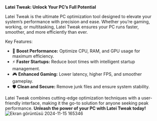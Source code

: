 **Latei Tweak: Unlock Your PC’s Full Potential**  

Latei Tweak is the ultimate PC optimization tool designed to elevate your system’s performance with precision and ease. Whether you’re gaming, working, or multitasking, Latei Tweak ensures your PC runs faster, smoother, and more efficiently than ever.  

Key Features:  
- 🚀 **Boost Performance:** Optimize CPU, RAM, and GPU usage for maximum efficiency.  
- ⚡ **Faster Startups:** Reduce boot times with intelligent startup management.  
- 🎮 **Enhanced Gaming:** Lower latency, higher FPS, and smoother gameplay.  
- 🛡️ **Clean and Secure:** Remove junk files and ensure system stability.  

Latei Tweak combines cutting-edge optimization techniques with a user-friendly interface, making it the go-to solution for anyone seeking peak performance. **Unleash the power of your PC with Latei Tweak today!**![Ekran görüntüsü 2024-11-15 165346](https://github.com/user-attachments/assets/ad54f7c7-3117-4cde-b6fe-b8921fe24661)
